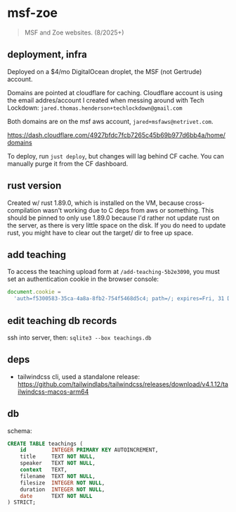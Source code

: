# msf-zoe

> MSF and Zoe websites. (8/2025+)

## deployment, infra

Deployed on a $4/mo DigitalOcean droplet, the MSF (not Gertrude) account.

Domains are pointed at cloudflare for caching. Cloudflare account is using the email
addres/account I created when messing around with Tech Lockdown:
`jared.thomas.henderson+techlockdown@gmail.com`

Both domains are on the msf aws account, `jared+msfaws@netrivet.com`.

https://dash.cloudflare.com/4927bfdc7fcb7265c45b69b977d6bb4a/home/domains

To deploy, run `just deploy`, but changes will lag behind CF cache. You can manually purge
it from the CF dashboard.

## rust version

Created w/ rust 1.89.0, which is installed on the VM, because cross-compilation wasn't
working due to C deps from aws or something. This should be pinned to only use 1.89.0
because I'd rather not update rust on the server, as there is very little space on the
disk. If you do need to update rust, you might have to clear out the target/ dir to free
up space.

## add teaching

To access the teaching upload form at `/add-teaching-5b2e3090`, you must set an
authentication cookie in the browser console:

```javascript
document.cookie =
  'auth=f5300583-35ca-4a8a-8fb2-754f5468d5c4; path=/; expires=Fri, 31 Dec 2037 23:59:59 GMT';
```

## edit teaching db records

ssh into server, then: `sqlite3 --box teachings.db`

## deps

- tailwindcss cli, used a standalone release:
  https://github.com/tailwindlabs/tailwindcss/releases/download/v4.1.12/tailwindcss-macos-arm64

## db

schema:

```sql
CREATE TABLE teachings (
    id        INTEGER PRIMARY KEY AUTOINCREMENT,
    title     TEXT NOT NULL,
    speaker   TEXT NOT NULL,
    context   TEXT,
    filename  TEXT NOT NULL,
    filesize  INTEGER NOT NULL,
    duration  INTEGER NOT NULL,
    date      TEXT NOT NULL
) STRICT;
```
